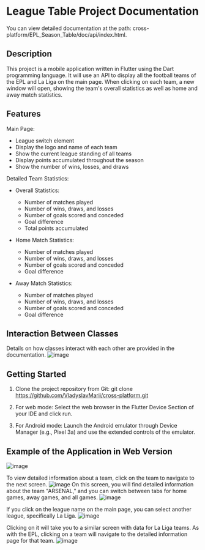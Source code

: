# League Table Project Documentation

You can view detailed documentation at the path: cross-platform/EPL_Season_Table/doc/api/index.html.

## Description
This project is a mobile application written in Flutter using the Dart programming language. It will use an API to display all the football teams of the EPL and La Liga on the main page. When clicking on each team, a new window will open, showing the team's overall statistics as well as home and away match statistics.

## Features
Main Page:
- League switch element
- Display the logo and name of each team
- Show the current league standing of all teams
- Display points accumulated throughout the season
- Show the number of wins, losses, and draws

Detailed Team Statistics:
- Overall Statistics:
  - Number of matches played
  - Number of wins, draws, and losses
  - Number of goals scored and conceded
  - Goal difference
  - Total points accumulated

- Home Match Statistics:
  - Number of matches played
  - Number of wins, draws, and losses
  - Number of goals scored and conceded
  - Goal difference

- Away Match Statistics:
  - Number of matches played
  - Number of wins, draws, and losses
  - Number of goals scored and conceded
  - Goal difference

## Interaction Between Classes
Details on how classes interact with each other are provided in the documentation.
![image](https://github.com/VladyslavMarii/SoccerSeasonTable/assets/64550027/e7e05510-7c3a-4833-bfea-ba86bc99bcc7)

## Getting Started
1. Clone the project repository from Git:
git clone https://github.com/VladyslavMarii/cross-platform.git

2. For web mode: Select the web browser in the Flutter Device Section of your IDE and click run.
3. For Android mode: Launch the Android emulator through Device Manager (e.g., Pixel 3a) and use the extended controls of the emulator.

## Example of the Application in Web Version
![image](https://github.com/VladyslavMarii/SoccerSeasonTable/assets/64550027/c0955b4a-f56b-4dd9-ab43-935dac057439)

To view detailed information about a team, click on the team to navigate to the next screen.
![image](https://github.com/VladyslavMarii/SoccerSeasonTable/assets/64550027/809813e3-74ab-4458-8abc-5e2ba5e5e4f7)
On this screen, you will find detailed information about the team "ARSENAL," and you can switch between tabs for home games, away games, and all games.
![image](https://github.com/VladyslavMarii/SoccerSeasonTable/assets/64550027/d4152455-3b0b-44ba-a23f-2b45b8a72d1c)

If you click on the league name on the main page, you can select another league, specifically La Liga. 
![image](https://github.com/VladyslavMarii/SoccerSeasonTable/assets/64550027/f965b37b-3c6f-4807-9e18-427be046bb81)

Clicking on it will take you to a similar screen with data for La Liga teams. As with the EPL, clicking on a team will navigate to the detailed information page for that team.
![image](https://github.com/VladyslavMarii/SoccerSeasonTable/assets/64550027/678ff549-8be0-4ad8-a40b-600ccf9f4584)

